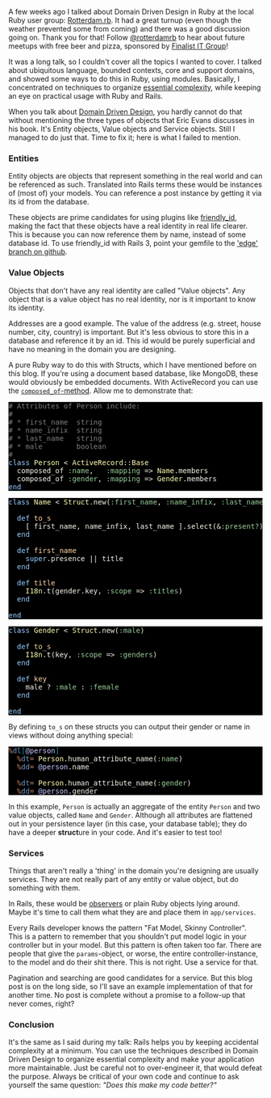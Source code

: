 A few weeks ago I talked about Domain Driven Design in Ruby at the local Ruby user group: [Rotterdam.rb](http://rotterdam-rb.org/). It had a great turnup (even though the weather prevented some from coming) and there was a good discussion going on. Thank you for that! Follow [@rotterdamrb](http://twitter.com/rotterdamrb) to hear about future meetups with free beer and pizza, sponsored by [Finalist IT Group](http://finalist.nl/)!

It was a long talk, so I couldn't cover all the topics I wanted to cover. I talked about ubiquitous language, bounded contexts, core and support domains, and showed some ways to do this in Ruby, using modules. Basically, I concentrated on techniques to organize [essential complexity](http://en.wikipedia.org/wiki/Essential_complexity), while keeping an eye on practical usage with Ruby and Rails.

When you talk about [Domain Driven Design](http://www.amazon.com/Domain-Driven-Design-Tackling-Complexity-Software/dp/0321125215), you hardly cannot do that without mentioning the three types of objects that Eric Evans discusses in his book. It's Entity objects, Value objects and Service objects. Still I managed to do just that. Time to fix it; here is what I failed to mention.

### Entities

Entity objects are objects that represent something in the real world and can be referenced as such. Translated into Rails terms these would be instances of (most of) your models. You can reference a post instance by getting it via its id from the database.

These objects are prime candidates for using plugins like [friendly_id](http://norman.github.com/friendly_id/), making the fact that these objects have a real identity in real life clearer. This is because you can now reference them by name, instead of some database id. To use friendly_id with Rails 3, point your gemfile to the ['edge' branch on github](http://github.com/norman/friendly_id/tree/edge).

### Value Objects

Objects that don't have any real identity are called "Value objects". Any object that is a value object has no real identity, nor is it important to know its identity.

Addresses are a good example. The value of the address (e.g. street, house number, city, country) is important. But it's less obvious to store this in a database and reference it by an id. This id would be purely superficial and have no meaning in the domain you are designing.

A pure Ruby way to do this with Structs, which I have mentioned before on this blog. If you're using a document based database, like MongoDB, these would obviously be embedded documents. With ActiveRecord you can use the <a href="http://apidock.com/rails/ActiveRecord/Aggregations/ClassMethods/composed_of">`composed_of`-method</a>. Allow me to demonstrate that:

<pre style="background: #000000; color: #f6f3e8; font-family: Monaco, monospace" class="ir_black"><font color="#7c7c7c"># Attributes of Person include:</font>
<font color="#7c7c7c"># </font>
<font color="#7c7c7c"># * first_name&nbsp;&nbsp;string</font>
<font color="#7c7c7c"># * name_infix&nbsp;&nbsp;string</font>
<font color="#7c7c7c"># * last_name&nbsp;&nbsp; string</font>
<font color="#7c7c7c"># * male&nbsp;&nbsp;&nbsp;&nbsp;&nbsp;&nbsp;&nbsp;&nbsp;boolean</font>
<font color="#7c7c7c">#</font>
<font color="#96cbfe">class</font>&nbsp;<font color="#ffffb6">Person</font>&nbsp;&lt; <font color="#ffffb6">ActiveRecord</font>::<font color="#ffffb6">Base</font>
&nbsp;&nbsp;composed_of <font color="#99cc99">:name</font>,&nbsp;&nbsp; <font color="#99cc99">:mapping</font>&nbsp;=&gt; <font color="#ffffb6">Name</font>.members
&nbsp;&nbsp;composed_of <font color="#99cc99">:gender</font>, <font color="#99cc99">:mapping</font>&nbsp;=&gt; <font color="#ffffb6">Gender</font>.members
<font color="#96cbfe">end</font></pre>

<pre style="background: #000000; color: #f6f3e8; font-family: Monaco, monospace" class="ir_black"><font color="#96cbfe">class</font>&nbsp;<font color="#ffffb6">Name</font>&nbsp;&lt; <font color="#ffffb6">Struct</font>.new(<font color="#99cc99">:first_name</font>, <font color="#99cc99">:name_infix</font>, <font color="#99cc99">:last_name</font>, <font color="#99cc99">:gender</font>)

&nbsp;&nbsp;<font color="#96cbfe">def</font>&nbsp;<font color="#ffd2a7">to_s</font>
&nbsp;&nbsp;&nbsp;&nbsp;[&nbsp;first_name, name_infix, last_name ].select(&amp;<font color="#99cc99">:present?</font>).join(<font color="#336633">'</font><font color="#a8ff60">&nbsp;</font><font color="#336633">'</font>)
&nbsp;&nbsp;<font color="#96cbfe">end</font>

&nbsp;&nbsp;<font color="#96cbfe">def</font>&nbsp;<font color="#ffd2a7">first_name</font>
&nbsp;&nbsp;&nbsp;&nbsp;<font color="#96cbfe">super</font>.presence || title
&nbsp;&nbsp;<font color="#96cbfe">end</font>

&nbsp;&nbsp;<font color="#96cbfe">def</font>&nbsp;<font color="#ffd2a7">title</font>
&nbsp;&nbsp;&nbsp;&nbsp;<font color="#ffffb6">I18n</font>.t(gender.key, <font color="#99cc99">:scope</font>&nbsp;=&gt; <font color="#99cc99">:titles</font>)
&nbsp;&nbsp;<font color="#96cbfe">end</font>

<font color="#96cbfe">end</font></pre>

<pre style="background: #000000; color: #f6f3e8; font-family: Monaco, monospace" class="ir_black"><font color="#96cbfe">class</font>&nbsp;<font color="#ffffb6">Gender</font>&nbsp;&lt; <font color="#ffffb6">Struct</font>.new(<font color="#99cc99">:male</font>)

&nbsp;&nbsp;<font color="#96cbfe">def</font>&nbsp;<font color="#ffd2a7">to_s</font>
&nbsp;&nbsp;&nbsp;&nbsp;<font color="#ffffb6">I18n</font>.t(key, <font color="#99cc99">:scope</font>&nbsp;=&gt; <font color="#99cc99">:genders</font>)
&nbsp;&nbsp;<font color="#96cbfe">end</font>

&nbsp;&nbsp;<font color="#96cbfe">def</font>&nbsp;<font color="#ffd2a7">key</font>
&nbsp;&nbsp;&nbsp;&nbsp;male ? <font color="#99cc99">:male</font>&nbsp;: <font color="#99cc99">:female</font>
&nbsp;&nbsp;<font color="#96cbfe">end</font>

<font color="#96cbfe">end</font></pre>

By defining `to_s` on these structs you can output their gender or name in views without doing anything special:

<pre style="background: #000000; color: #f6f3e8; font-family: Monaco, monospace" class="ir_black"><font color="#e18964">%</font><font color="#6699cc">dl</font><font color="#00a0a0">[</font><font color="#c6c5fe">@person</font><font color="#00a0a0">]</font>
&nbsp;&nbsp;<font color="#e18964">%</font><font color="#6699cc">dt</font><font color="#e18964">=</font>&nbsp;<font color="#ffffb6">Person</font>.human_attribute_name(<font color="#99cc99">:name</font>)
&nbsp;&nbsp;<font color="#e18964">%</font><font color="#6699cc">dd</font><font color="#e18964">=</font>&nbsp;<font color="#c6c5fe">@person</font>.name
&nbsp;&nbsp;
&nbsp;&nbsp;<font color="#e18964">%</font><font color="#6699cc">dt</font><font color="#e18964">=</font>&nbsp;<font color="#ffffb6">Person</font>.human_attribute_name(<font color="#99cc99">:gender</font>)
&nbsp;&nbsp;<font color="#e18964">%</font><font color="#6699cc">dd</font><font color="#e18964">=</font>&nbsp;<font color="#c6c5fe">@person</font>.gender</pre>

In this example, `Person` is actually an aggregate of the entity `Person` and two value objects, called `Name` and `Gender`. Although all attributes are flattened out in your persistence layer (in this case, your database table); they do have a deeper **struct**ure in your code. And it's easier to test too!

### Services

Things that aren't really a 'thing' in the domain you're designing are usually services. They are not really part of any entity or value object, but do something with them.

In Rails, these would be [observers](http://guides.rubyonrails.org/activerecord_validations_callbacks.html#observers) or plain Ruby objects lying around. Maybe it's time to call them what they are and place them in `app/services`.

Every Rails developer knows the pattern "Fat Model, Skinny Controller". This is a pattern to remember that you shouldn't put model logic in your controller but in your model. But this pattern is often taken too far. There are people that give the `params`-object, or worse, the entire controller-instance, to the model and do their shit there. This is not right. Use a service for that.

Pagination and searching are good candidates for a service. But this blog post is on the long side, so I'll save an example implementation of that for another time. No post is complete without a promise to a follow-up that never comes, right?

### Conclusion

It's the same as I said during my talk: Rails helps you by keeping accidental complexity at a minimum. You can use the techniques described in Domain Driven Design to organize essential complexity and make your application more maintainable. Just be careful not to over-engineer it, that would defeat the purpose. Always be critical of your own code and continue to ask yourself the same question: *"Does this make my code better?"*

